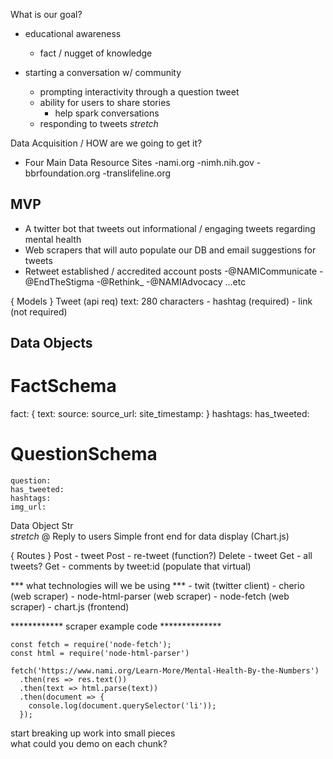 What is our goal?

  * educational awareness
      - fact / nugget of knowledge

  * starting a conversation w/ community
      - prompting interactivity through a question tweet
      - ability for users to share stories
           * help spark conversations
      - responding to tweets *stretch*

Data Acquisition / HOW are we going to get it?
  * Four Main Data Resource Sites
      -nami.org
      -nimh.nih.gov
      -bbrfoundation.org
      -translifeline.org

MVP
-------
* A twitter bot that tweets out informational / engaging tweets regarding mental health
* Web scrapers that will auto populate our DB and email suggestions for tweets
* Retweet established / accredited account posts
      -@NAMICommunicate
      -@EndTheStigma
      -@Rethink_
      -@NAMIAdvocacy
      ...etc

{ Models }
  Tweet  (api req)
      text: 280 characters
          - hashtag (required)
          - link (not required)

Data Objects
---------------
# FactSchema

  fact: {
    text:
    source:
    source_url:
    site_timestamp:
  }
  hashtags:
  has_tweeted:

# QuestionSchema
    question:
    has_tweeted:
    hashtags:
    img_url:


Data Object Str          
  *stretch*
  @ Reply to users
  Simple front end for data display (Chart.js)

{ Routes }
  Post - tweet
  Post - re-tweet (function?)
  Delete - tweet
  Get - all tweets?
  Get - comments by tweet:id (populate that virtual)

*** what technologies will we be using ***
    - twit (twitter client)
    - cherio (web scraper)
    - node-html-parser (web scraper)
    - node-fetch (web scraper)
    - chart.js (frontend)

************ scraper example code **************

    const fetch = require('node-fetch');
    const html = require('node-html-parser')

    fetch('https://www.nami.org/Learn-More/Mental-Health-By-the-Numbers')
      .then(res => res.text())
      .then(text => html.parse(text))
      .then(document => {
        console.log(document.querySelector('li'));
      });

start breaking up work into small pieces  
what could you demo on each chunk?
